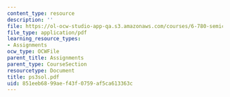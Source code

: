 ```yaml
---
content_type: resource
description: ''
file: https://ol-ocw-studio-app-qa.s3.amazonaws.com/courses/6-780-semiconductor-manufacturing-spring-2003/851eeb6899aef43f0759af5ca613363c_ps3sol.pdf
file_type: application/pdf
learning_resource_types:
- Assignments
ocw_type: OCWFile
parent_title: Assignments
parent_type: CourseSection
resourcetype: Document
title: ps3sol.pdf
uid: 851eeb68-99ae-f43f-0759-af5ca613363c
---
```

